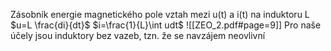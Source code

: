 Zásobník energie magnetického pole
vztah mezi u(t) a i(t) na induktoru L
$u=L \frac{di}{dt}$
$i=\frac{1}{L}\int udt$
![[ZEO_2.pdf#page=9]]
Pro naše účely jsou induktory bez vazeb, tzn. že se navzájem neovlivní
